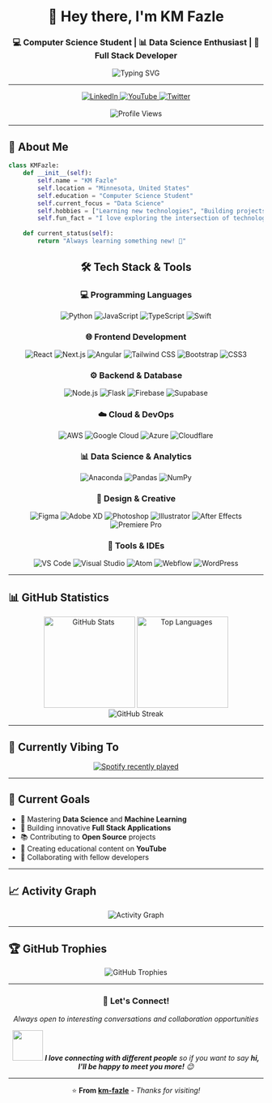 <div align="center">
  
# 👋 Hey there, I'm KM Fazle

### 💻 Computer Science Student | 📊 Data Science Enthusiast | 🚀 Full Stack Developer

<p align="center">
  <img src="https://readme-typing-svg.demolab.com?font=Fira+Code&pause=1000&color=36BCF7&width=435&lines=Computer+Science+Student;Data+Science+Learner;Full+Stack+Developer;Always+Learning+New+Things" alt="Typing SVG" />
</p>

---

<div align="center">
  <a href="https://www.linkedin.com/in/km-fazle/" target="_blank">
    <img src="https://img.shields.io/badge/LinkedIn-0077B5?style=for-the-badge&logo=linkedin&logoColor=white" alt="LinkedIn" />
  </a>
  <a href="https://www.youtube.com/@kmfazle" target="_blank">
    <img src="https://img.shields.io/badge/YouTube-FF0000?style=for-the-badge&logo=youtube&logoColor=white" alt="YouTube" />
  </a>
  <a href="https://twitter.com/kmfazle" target="_blank">
    <img src="https://img.shields.io/badge/Twitter-1DA1F2?style=for-the-badge&logo=twitter&logoColor=white" alt="Twitter" />
  </a>
</div>

<br>

<img src="https://visitor-badge.laobi.icu/badge?page_id=km-fazle.km-fazle&color=0891b2&style=flat-square&logo=github" alt="Profile Views" />

</div>

---

## 🚀 About Me

```python
class KMFazle:
    def __init__(self):
        self.name = "KM Fazle"
        self.location = "Minnesota, United States"
        self.education = "Computer Science Student"
        self.current_focus = "Data Science"
        self.hobbies = ["Learning new technologies", "Building projects", "Content creation"]
        self.fun_fact = "I love exploring the intersection of technology and creativity"
    
    def current_status(self):
        return "Always learning something new! 🌱"
```

<div align="center">

## 🛠️ Tech Stack & Tools

### 💻 Programming Languages
![Python](https://img.shields.io/badge/Python-3776AB?style=for-the-badge&logo=python&logoColor=white)
![JavaScript](https://img.shields.io/badge/JavaScript-F7DF1E?style=for-the-badge&logo=javascript&logoColor=black)
![TypeScript](https://img.shields.io/badge/TypeScript-007ACC?style=for-the-badge&logo=typescript&logoColor=white)
![Swift](https://img.shields.io/badge/Swift-FA7343?style=for-the-badge&logo=swift&logoColor=white)

### 🌐 Frontend Development
![React](https://img.shields.io/badge/React-20232A?style=for-the-badge&logo=react&logoColor=61DAFB)
![Next.js](https://img.shields.io/badge/Next.js-000000?style=for-the-badge&logo=nextdotjs&logoColor=white)
![Angular](https://img.shields.io/badge/Angular-DD0031?style=for-the-badge&logo=angular&logoColor=white)
![Tailwind CSS](https://img.shields.io/badge/Tailwind_CSS-38B2AC?style=for-the-badge&logo=tailwind-css&logoColor=white)
![Bootstrap](https://img.shields.io/badge/Bootstrap-563D7C?style=for-the-badge&logo=bootstrap&logoColor=white)
![CSS3](https://img.shields.io/badge/CSS3-1572B6?style=for-the-badge&logo=css3&logoColor=white)

### ⚙️ Backend & Database
![Node.js](https://img.shields.io/badge/Node.js-43853D?style=for-the-badge&logo=node.js&logoColor=white)
![Flask](https://img.shields.io/badge/Flask-000000?style=for-the-badge&logo=flask&logoColor=white)
![Firebase](https://img.shields.io/badge/Firebase-039BE5?style=for-the-badge&logo=Firebase&logoColor=white)
![Supabase](https://img.shields.io/badge/Supabase-3ECF8E?style=for-the-badge&logo=supabase&logoColor=white)

### ☁️ Cloud & DevOps
![AWS](https://img.shields.io/badge/AWS-232F3E?style=for-the-badge&logo=amazon-aws&logoColor=white)
![Google Cloud](https://img.shields.io/badge/Google_Cloud-4285F4?style=for-the-badge&logo=google-cloud&logoColor=white)
![Azure](https://img.shields.io/badge/Microsoft_Azure-0078D4?style=for-the-badge&logo=microsoft-azure&logoColor=white)
![Cloudflare](https://img.shields.io/badge/Cloudflare-F38020?style=for-the-badge&logo=Cloudflare&logoColor=white)

### 📊 Data Science & Analytics
![Anaconda](https://img.shields.io/badge/Anaconda-44A833?style=for-the-badge&logo=anaconda&logoColor=white)
![Pandas](https://img.shields.io/badge/Pandas-150458?style=for-the-badge&logo=pandas&logoColor=white)
![NumPy](https://img.shields.io/badge/NumPy-013243?style=for-the-badge&logo=numpy&logoColor=white)

### 🎨 Design & Creative
![Figma](https://img.shields.io/badge/Figma-F24E1E?style=for-the-badge&logo=figma&logoColor=white)
![Adobe XD](https://img.shields.io/badge/Adobe_XD-FF61F6?style=for-the-badge&logo=adobe-xd&logoColor=white)
![Photoshop](https://img.shields.io/badge/Photoshop-31A8FF?style=for-the-badge&logo=adobe-photoshop&logoColor=white)
![Illustrator](https://img.shields.io/badge/Illustrator-FF9A00?style=for-the-badge&logo=adobe-illustrator&logoColor=white)
![After Effects](https://img.shields.io/badge/After_Effects-9999FF?style=for-the-badge&logo=adobe-after-effects&logoColor=white)
![Premiere Pro](https://img.shields.io/badge/Premiere_Pro-9999FF?style=for-the-badge&logo=adobe-premiere-pro&logoColor=white)

### 🔧 Tools & IDEs
![VS Code](https://img.shields.io/badge/VS_Code-007ACC?style=for-the-badge&logo=visual-studio-code&logoColor=white)
![Visual Studio](https://img.shields.io/badge/Visual_Studio-5C2D91?style=for-the-badge&logo=visual-studio&logoColor=white)
![Atom](https://img.shields.io/badge/Atom-66595C?style=for-the-badge&logo=atom&logoColor=white)
![Webflow](https://img.shields.io/badge/Webflow-4353FF?style=for-the-badge&logo=webflow&logoColor=white)
![WordPress](https://img.shields.io/badge/WordPress-21759B?style=for-the-badge&logo=wordpress&logoColor=white)

</div>

---

## 📊 GitHub Statistics

<div align="center">
  <img src="https://github-readme-stats.vercel.app/api?username=km-fazle&show_icons=true&theme=radical&count_private=true&hide_border=true" alt="GitHub Stats" height="180em" />
  <img src="https://github-readme-stats.vercel.app/api/top-langs/?username=km-fazle&layout=compact&theme=radical&hide_border=true" alt="Top Languages" height="180em" />
</div>

<div align="center">
  <img src="https://streak-stats.demolab.com?user=km-fazle&theme=radical&hide_border=true&border_radius=5&date_format=M%20j%5B%2C%20Y%5D" alt="GitHub Streak" />
</div>

---

## 🎵 Currently Vibing To

<div align="center">
  <a href="https://open.spotify.com/user/31tlkcqllee2qldgptpzx6mprr4m">
    <img src="https://spotify-recently-played-readme.vercel.app/api?user=31tlkcqllee2qldgptpzx6mprr4m&count=5&unique=true&width=400" alt="Spotify recently played" />
  </a>
</div>

---

## 🌟 Current Goals

- 🎯 Mastering **Data Science** and **Machine Learning**
- 🔭 Building innovative **Full Stack Applications**
- 📚 Contributing to **Open Source** projects
- 🎥 Creating educational content on **YouTube**
- 🤝 Collaborating with fellow developers

---

## 📈 Activity Graph

<div align="center">
  <img src="https://github-readme-activity-graph.vercel.app/graph?username=km-fazle&bg_color=0d1117&color=ffffff&line=00b4d8&point=ffffff&area=true&hide_border=true" alt="Activity Graph" />
</div>

---

## 🏆 GitHub Trophies

<div align="center">
  <img src="https://github-profile-trophy.vercel.app/?username=km-fazle&theme=radical&no-frame=true&no-bg=true&margin-w=4" alt="GitHub Trophies" />
</div>

---

<div align="center">
  
### 💬 Let's Connect!

*Always open to interesting conversations and collaboration opportunities*

<img src="https://media.giphy.com/media/LnQjpWaON8nhr21vNW/giphy.gif" width="60"> <em><b>I love connecting with different people</b> so if you want to say <b>hi, I'll be happy to meet you more!</b> 😊</em>

---

⭐️ **From [km-fazle](https://github.com/km-fazle)** - *Thanks for visiting!*

</div>
